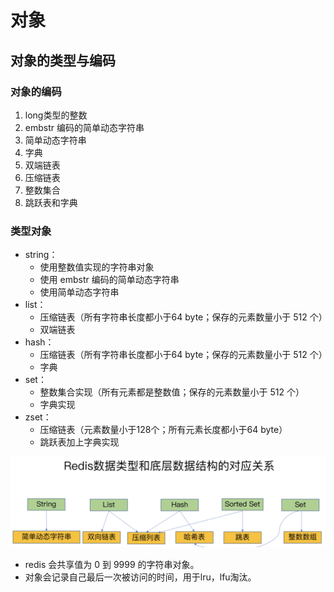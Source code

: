 # 对象

## 对象的类型与编码

### 对象的编码

1. long类型的整数
2. embstr 编码的简单动态字符串
3. 简单动态字符串
4. 字典
5. 双端链表
6. 压缩链表
7. 整数集合
8. 跳跃表和字典

### 类型对象

- string：
  - 使用整数值实现的字符串对象
  - 使用 embstr 编码的简单动态字符串
  - 使用简单动态字符串
- list：
  - 压缩链表（所有字符串长度都小于64 byte；保存的元素数量小于 512 个）
  - 双端链表
- hash：
  - 压缩链表（所有字符串长度都小于64 byte；保存的元素数量小于 512 个）
  - 字典
- set：
  - 整数集合实现（所有元素都是整数值；保存的元素数量小于 512 个）
  - 字典实现
- zset：
  - 压缩链表（元素数量小于128个；所有元素长度都小于64 byte）
  - 跳跃表加上字典实现

![object](https://raw.githubusercontent.com/lyjgulu/redis/main/image/object.png)

- redis 会共享值为 0 到 9999 的字符串对象。
- 对象会记录自己最后一次被访问的时间，用于lru，lfu淘汰。